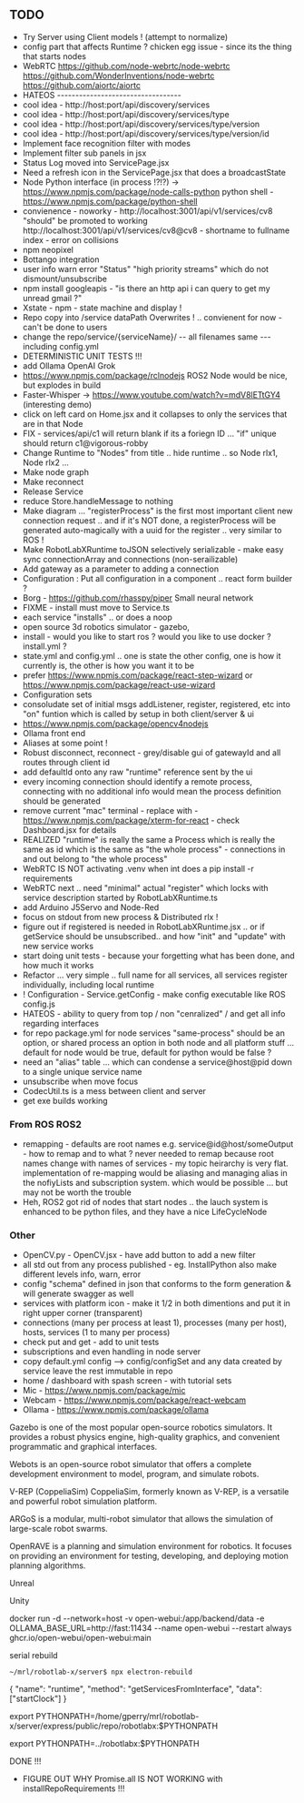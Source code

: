 ## TODO
* Try Server using Client models ! (attempt to normalize)
* config part that affects Runtime ? chicken egg issue - since its the thing that starts nodes
* WebRTC https://github.com/node-webrtc/node-webrtc https://github.com/WonderInventions/node-webrtc https://github.com/aiortc/aiortc
* HATEOS ----------------------------------
* cool idea - http://host:port/api/discovery/services
* cool idea - http://host:port/api/discovery/services/type
* cool idea - http://host:port/api/discovery/services/type/version
* cool idea - http://host:port/api/discovery/services/type/version/id
* Implement face recognition filter with modes
* Implement filter sub panels in jsx
* Status Log moved into ServicePage.jsx
* Need a refresh icon in the ServicePage.jsx that does a broadcastState
* Node Python interface (in process !?!?) -> https://www.npmjs.com/package/node-calls-python  python shell - https://www.npmjs.com/package/python-shell
* convienence - noworky - http://localhost:3001/api/v1/services/cv8 "should" be promoted to working http://localhost:3001/api/v1/services/cv8@cv8 - shortname to fullname index - error on collisions
* npm neopixel
* Bottango integration
* user info warn error "Status" "high priority streams" which do not dismount/unsubscribe
* npm install googleapis - "is there an http api i can query to get my unread gmail ?"
* Xstate - npm - state machine and display !
* Repo copy into /service dataPath Overwrites !  .. convienent for now - can't be done to users
* change the repo/service/{serviceName}/ -- all filenames same --- including config.yml
* DETERMINISTIC UNIT TESTS !!!
* add Ollama OpenAI Grok
* https://www.npmjs.com/package/rclnodejs ROS2 Node would be nice, but explodes in build
* Faster-Whisper -> https://www.youtube.com/watch?v=mdV8lETtGY4 (interesting demo)
* click on left card on Home.jsx and it collapses to only the services that are in that Node
* FIX - services/api/c1  will return blank if its a foriegn ID ... "if" unique should return c1@vigorous-robby
* Change Runtime to "Nodes" from title .. hide runtime .. so Node rlx1, Node rlx2 ...
* Make node graph
* Make reconnect
* Release Service
* reduce Store.handleMessage to nothing
* Make diagram ... "registerProcess" is the first most important client new connection request .. and if it's NOT done, a registerProcess will
  be generated auto-magically with a uuid for the register .. very similar to ROS !
* Make RobotLabXRuntime toJSON selectively serializable - make easy sync connectionArray and connections (non-serailizable)
* Add gateway as a parameter to adding a connection
* Configuration : Put all configuration in a component .. react form builder ?
* Borg - https://github.com/rhasspy/piper Small neural network
* FIXME - install must move to Service.ts
* each service "installs" .. or does a noop
* open source 3d robotics simulator - gazebo,
* install - would you like to start ros ? would you like to use docker ?  install.yml ?
* state.yml and config.yml .. one is state the other config, one is how it currently is, the other is how you want it to be
* prefer https://www.npmjs.com/package/react-step-wizard or https://www.npmjs.com/package/react-use-wizard
* Configuration sets
* consoludate set of initial msgs addListener, register, registered, etc into "on" funtion which is called by setup in both client/server & ui
* https://www.npmjs.com/package/opencv4nodejs
* Ollama front end
* Aliases at some point !
* Robust disconnect, reconnect - grey/disable gui of gatewayId and all routes through client id
* add defaultId onto any raw "runtime" reference sent by the ui
* every incoming connection should identify a remote process, connecting with no additional info would mean the process definition should be generated
* remove current "mac" terminal - replace with - https://www.npmjs.com/package/xterm-for-react - check Dashboard.jsx for details
* REALIZED "runtime" is really the same a Process which is really the same as id which is the same as "the whole process" - connections in and out belong to "the whole process"
* WebRTC IS NOT activating .venv when int does a pip install -r requirements
* WebRTC next .. need "minimal" actual "register" which locks with service description started by RobotLabXRuntime.ts
* add Arduino J5Servo and Node-Red
* focus on stdout from new process & Distributed rlx !
* figure out if registered is needed in RobotLabXRuntime.jsx .. or if getService should be unsubscribed.. and how "init" and "update" with new service works
* start doing unit tests - because your forgetting what has been done, and how much it works
* Refactor ... very simple .. full name for all services, all services register individually, including local runtime
* ! Configuration - Service.getConfig - make config executable like ROS config.js
* HATEOS - ability to query from top / non "cenralized" / and get all info regarding interfaces
* for repo package.yml for node services "same-process" should be an option, or shared process an option in both
  node and all platform stuff ... default for node would be true, default for python would be false ?
* need an "alias" table  ... which can condense a service@host@pid down to a single unique service name
* unsubscribe when move focus
* CodecUtil.ts is a mess between client and server
* get exe builds working

### From ROS ROS2
* remapping - defaults are root names e.g. service@id@host/someOutput - how to remap and to what ?
never needed to remap because root names change with names of services - my topic heirarchy is very flat.
implementation of re-mapping would be aliasing and managing alias in the nofiyLists and subscription system.
which would be possible ... but may not be worth the trouble
* Heh, ROS2 got rid of nodes that start nodes .. the lauch system is enhanced to be python files, and they have
a nice LifeCycleNode

### Other
* OpenCV.py - OpenCV.jsx - have add button to add a new filter
* all std out from any process published -  eg. InstallPython also make different levels info, warn, error
* config "schema" defined in json that conforms to the form generation & will generate swagger as well
* services with platform icon - make it 1/2 in both dimentions and put it in right upper corner (transparent)
* connections (many per process at least 1), processes (many per host), hosts, services (1 to many per process)
* check put and get - add to unit tests
* subscriptions and even handling in node server
* copy default.yml config --> config/configSet and any data created by service leave the rest immutable in repo
* home / dashboard with spash screen - with tutorial sets
* Mic - https://www.npmjs.com/package/mic
* Webcam - https://www.npmjs.com/package/react-webcam
* Ollama - https://www.npmjs.com/package/ollama


Gazebo is one of the most popular open-source robotics simulators. It provides a robust physics engine, high-quality graphics, and convenient programmatic and graphical interfaces.

Webots is an open-source robot simulator that offers a complete development environment to model, program, and simulate robots.

V-REP (CoppeliaSim)
CoppeliaSim, formerly known as V-REP, is a versatile and powerful robot simulation platform.

ARGoS is a modular, multi-robot simulator that allows the simulation of large-scale robot swarms.

OpenRAVE is a planning and simulation environment for robotics. It focuses on providing an environment for testing, developing, and deploying motion planning algorithms.

Unreal

Unity


docker run -d --network=host -v open-webui:/app/backend/data -e OLLAMA_BASE_URL=http://fast:11434 --name open-webui --restart always ghcr.io/open-webui/open-webui:main

serial rebuild
```
~/mrl/robotlab-x/server$ npx electron-rebuild
```


{
  "name": "runtime",
  "method": "getServicesFromInterface",
"data":["startClock"]
}


export PYTHONPATH=/home/gperry/mrl/robotlab-x/server/express/public/repo/robotlabx:$PYTHONPATH

export PYTHONPATH=../robotlabx:$PYTHONPATH

DONE !!!
* FIGURE OUT WHY Promise.all IS NOT WORKING with installRepoRequirements !!!
